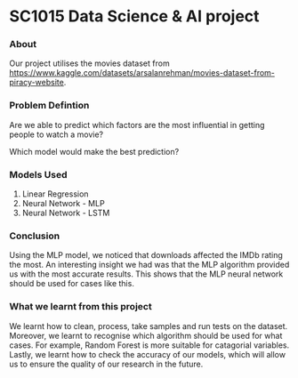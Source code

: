 # SC1015 Data Science & AI project
### About
Our project utilises the movies dataset from https://www.kaggle.com/datasets/arsalanrehman/movies-dataset-from-piracy-website.

### Problem Defintion 
Are we able to predict which factors are the most influential in getting people to watch a movie?

Which model would make the best prediction?

### Models Used 
1. Linear Regression 
2. Neural Network - MLP 
3. Neural Network - LSTM 

### Conclusion 
Using the MLP model, we noticed that downloads affected the IMDb rating the most. An interesting insight we had was that the MLP algorithm provided us with the most accurate results. This shows that the MLP neural network should be used for cases like this.

### What we learnt from this project 
We learnt how to clean, process, take samples and run tests on the dataset. Moreover, we learnt to recognise which algorithm should be used for what cases. For example, Random Forest is more suitable for catagorial variables. Lastly, we learnt how to check the accuracy of our models, which will allow us to ensure the quality of our research in the future.
